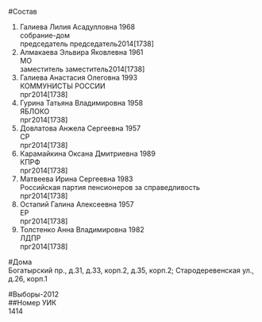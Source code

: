 #Состав  
1. Галиева Лилия Асадулловна 1968  
    собрание-дом  
    председатель председатель2014[1738]  
2. Алмакаева Эльвира Яковлевна 1961  
    МО  
    заместитель заместитель2014[1738]  
3. Галиева Анастасия Олеговна 1993  
    КОММУНИСТЫ РОССИИ  
    прг2014[1738]  
4. Гурина Татьяна Владимировна 1958  
    ЯБЛОКО  
    прг2014[1738]  
5. Довлатова Анжела Сергеевна 1957  
    СР  
    прг2014[1738]  
6. Карамайкина Оксана Дмитриевна 1989  
    КПРФ  
    прг2014[1738]  
7. Матвеева Ирина Сергеевна 1983  
    Российская партия пенсионеров за справедливость  
    прг2014[1738]  
8. Остапий Галина Алексеевна 1957  
    ЕР  
    прг2014[1738]  
9. Толстенко Анна Владимировна 1982  
    ЛДПР  
    прг2014[1738]  
  
#Дома  
Богатырский пр., д.31, д.33, корп.2, д.35, корп.2;  Стародеревенская ул., д.26, корп.1  
  
#Выборы-2012  
##Номер УИК  
1414  
